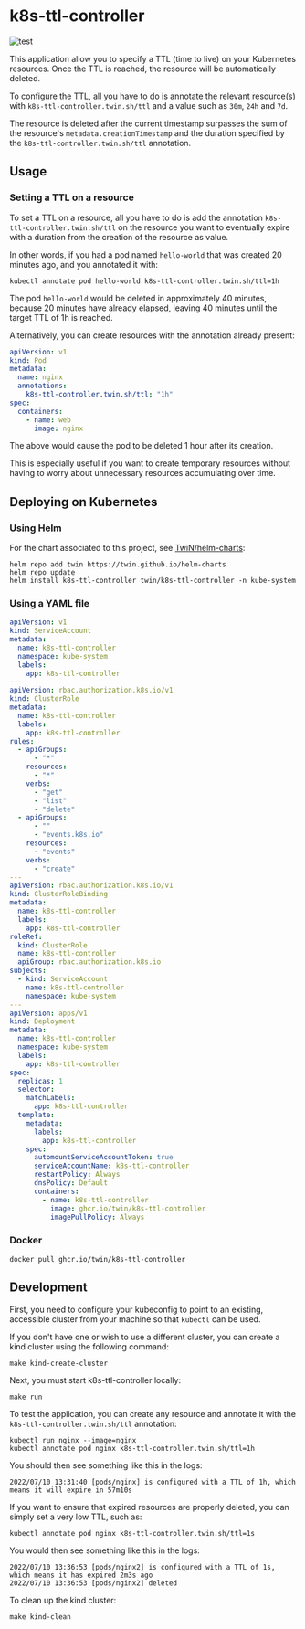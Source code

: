 # k8s-ttl-controller
![test](https://github.com/TwiN/k8s-ttl-controller/workflows/test/badge.svg?branch=master)

This application allow you to specify a TTL (time to live) on your Kubernetes resources. Once the TTL is reached,
the resource will be automatically deleted.

To configure the TTL, all you have to do is annotate the relevant resource(s) with `k8s-ttl-controller.twin.sh/ttl` and
a value such as `30m`, `24h` and `7d`. 

The resource is deleted after the current timestamp surpasses the sum of the resource's `metadata.creationTimestamp` and 
the duration specified by the `k8s-ttl-controller.twin.sh/ttl` annotation.


## Usage
### Setting a TTL on a resource
To set a TTL on a resource, all you have to do is add the annotation `k8s-ttl-controller.twin.sh/ttl` on the resource
you want to eventually expire with a duration from the creation of the resource as value.

In other words, if you had a pod named `hello-world` that was created 20 minutes ago, and you annotated it with:
```console
kubectl annotate pod hello-world k8s-ttl-controller.twin.sh/ttl=1h
```
The pod `hello-world` would be deleted in approximately 40 minutes, because 20 minutes have already elapsed, leaving
40 minutes until the target TTL of 1h is reached.

Alternatively, you can create resources with the annotation already present:
```yaml
apiVersion: v1
kind: Pod
metadata:
  name: nginx
  annotations:
    k8s-ttl-controller.twin.sh/ttl: "1h"
spec:
  containers:
    - name: web
      image: nginx
```
The above would cause the pod to be deleted 1 hour after its creation.

This is especially useful if you want to create temporary resources without having to worry about unnecessary
resources accumulating over time.


## Deploying on Kubernetes
### Using Helm
For the chart associated to this project, see [TwiN/helm-charts](https://github.com/TwiN/helm-charts):
```console
helm repo add twin https://twin.github.io/helm-charts
helm repo update
helm install k8s-ttl-controller twin/k8s-ttl-controller -n kube-system
```

### Using a YAML file
```yaml
apiVersion: v1
kind: ServiceAccount
metadata:
  name: k8s-ttl-controller
  namespace: kube-system
  labels:
    app: k8s-ttl-controller
---
apiVersion: rbac.authorization.k8s.io/v1
kind: ClusterRole
metadata:
  name: k8s-ttl-controller
  labels:
    app: k8s-ttl-controller
rules:
  - apiGroups:
      - "*"
    resources:
      - "*"
    verbs:
      - "get"
      - "list"
      - "delete"
  - apiGroups:
      - ""
      - "events.k8s.io"
    resources:
      - "events"
    verbs:
      - "create"
---
apiVersion: rbac.authorization.k8s.io/v1
kind: ClusterRoleBinding
metadata:
  name: k8s-ttl-controller
  labels:
    app: k8s-ttl-controller
roleRef:
  kind: ClusterRole
  name: k8s-ttl-controller
  apiGroup: rbac.authorization.k8s.io
subjects:
  - kind: ServiceAccount
    name: k8s-ttl-controller
    namespace: kube-system
---
apiVersion: apps/v1
kind: Deployment
metadata:
  name: k8s-ttl-controller
  namespace: kube-system
  labels:
    app: k8s-ttl-controller
spec:
  replicas: 1
  selector:
    matchLabels:
      app: k8s-ttl-controller
  template:
    metadata:
      labels:
        app: k8s-ttl-controller
    spec:
      automountServiceAccountToken: true
      serviceAccountName: k8s-ttl-controller
      restartPolicy: Always
      dnsPolicy: Default
      containers:
        - name: k8s-ttl-controller
          image: ghcr.io/twin/k8s-ttl-controller
          imagePullPolicy: Always
```

### Docker 
```console
docker pull ghcr.io/twin/k8s-ttl-controller
```


## Development
First, you need to configure your kubeconfig to point to an existing, accessible cluster from your machine so that `kubectl` can be used.

If you don't have one or wish to use a different cluster, you can create a kind cluster using the following command:
```console
make kind-create-cluster
```
Next, you must start k8s-ttl-controller locally:
```console
make run
```

To test the application, you can create any resource and annotate it with the `k8s-ttl-controller.twin.sh/ttl` annotation:
```console
kubectl run nginx --image=nginx
kubectl annotate pod nginx k8s-ttl-controller.twin.sh/ttl=1h
```
You should then see something like this in the logs:
```console
2022/07/10 13:31:40 [pods/nginx] is configured with a TTL of 1h, which means it will expire in 57m10s
```
If you want to ensure that expired resources are properly deleted, you can simply set a very low TTL, such as:
```console
kubectl annotate pod nginx k8s-ttl-controller.twin.sh/ttl=1s
```
You would then see something like this in the logs:
```console
2022/07/10 13:36:53 [pods/nginx2] is configured with a TTL of 1s, which means it has expired 2m3s ago
2022/07/10 13:36:53 [pods/nginx2] deleted
```

To clean up the kind cluster:
```console
make kind-clean
```
